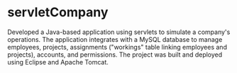 # servletCompany
Developed a Java-based application using servlets to simulate a company's operations. The application integrates with a MySQL database to manage employees, projects, assignments ("workings" table linking employees and projects), accounts, and permissions. The project was built and deployed using Eclipse and Apache Tomcat.
